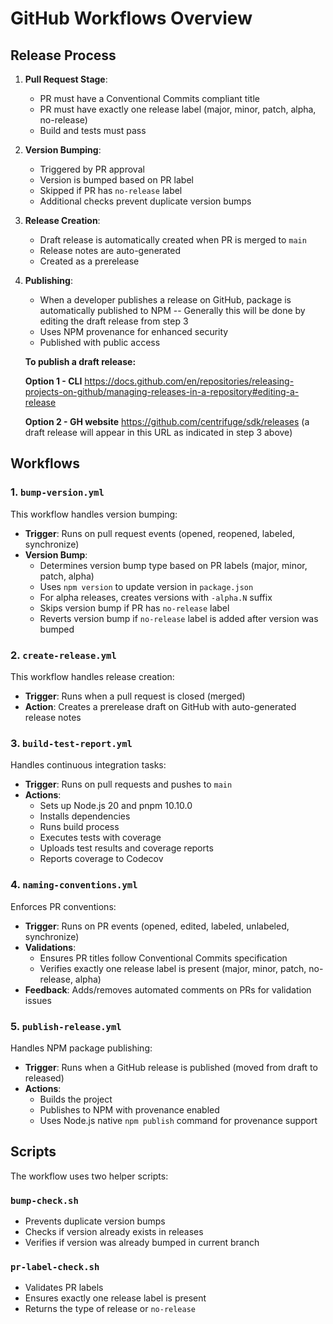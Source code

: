 # GitHub Workflows Overview

## Release Process

1. **Pull Request Stage**:

   - PR must have a Conventional Commits compliant title
   - PR must have exactly one release label (major, minor, patch, alpha, no-release)
   - Build and tests must pass

2. **Version Bumping**:

   - Triggered by PR approval
   - Version is bumped based on PR label
   - Skipped if PR has `no-release` label
   - Additional checks prevent duplicate version bumps

3. **Release Creation**:

   - Draft release is automatically created when PR is merged to `main`
   - Release notes are auto-generated
   - Created as a prerelease

4. **Publishing**:

   - When a developer publishes a release on GitHub, package is automatically published to NPM -- Generally this will be done by editing the draft release from step 3
   - Uses NPM provenance for enhanced security
   - Published with public access

   **To publish a draft release:**

   **Option 1 - CLI**
   https://docs.github.com/en/repositories/releasing-projects-on-github/managing-releases-in-a-repository#editing-a-release

   **Option 2 - GH website**
   https://github.com/centrifuge/sdk/releases
   (a draft release will appear in this URL as indicated in step 3 above)

## Workflows

### 1. `bump-version.yml`

This workflow handles version bumping:

- **Trigger**: Runs on pull request events (opened, reopened, labeled, synchronize)
- **Version Bump**:
  - Determines version bump type based on PR labels (major, minor, patch, alpha)
  - Uses `npm version` to update version in `package.json`
  - For alpha releases, creates versions with `-alpha.N` suffix
  - Skips version bump if PR has `no-release` label
  - Reverts version bump if `no-release` label is added after version was bumped

### 2. `create-release.yml`

This workflow handles release creation:

- **Trigger**: Runs when a pull request is closed (merged)
- **Action**: Creates a prerelease draft on GitHub with auto-generated release notes

### 3. `build-test-report.yml`

Handles continuous integration tasks:

- **Trigger**: Runs on pull requests and pushes to `main`
- **Actions**:
  - Sets up Node.js 20 and pnpm 10.10.0
  - Installs dependencies
  - Runs build process
  - Executes tests with coverage
  - Uploads test results and coverage reports
  - Reports coverage to Codecov

### 4. `naming-conventions.yml`

Enforces PR conventions:

- **Trigger**: Runs on PR events (opened, edited, labeled, unlabeled, synchronize)
- **Validations**:
  - Ensures PR titles follow Conventional Commits specification
  - Verifies exactly one release label is present (major, minor, patch, no-release, alpha)
- **Feedback**: Adds/removes automated comments on PRs for validation issues

### 5. `publish-release.yml`

Handles NPM package publishing:

- **Trigger**: Runs when a GitHub release is published (moved from draft to released)
- **Actions**:
  - Builds the project
  - Publishes to NPM with provenance enabled
  - Uses Node.js native `npm publish` command for provenance support

## Scripts

The workflow uses two helper scripts:

### `bump-check.sh`

- Prevents duplicate version bumps
- Checks if version already exists in releases
- Verifies if version was already bumped in current branch

### `pr-label-check.sh`

- Validates PR labels
- Ensures exactly one release label is present
- Returns the type of release or `no-release`
